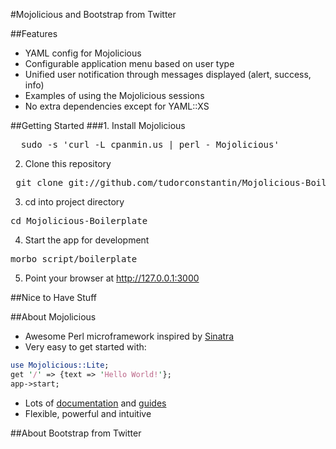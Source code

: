 #Mojolicious and Bootstrap from Twitter

##Features

* YAML config for Mojolicious
* Configurable application menu based on user type
* Unified user notification through messages displayed (alert, success, info)
* Examples of using the Mojolicious sessions 
* No extra dependencies except for YAML::XS


##Getting Started
###1. Install Mojolicious

<pre>  sudo -s 'curl -L cpanmin.us | perl - Mojolicious'</pre>

2. Clone this repository
<pre> git clone git://github.com/tudorconstantin/Mojolicious-Boilerplate.git</pre>

3. cd into project directory
<pre>cd Mojolicious-Boilerplate</pre>

4. Start the app for development
<pre>morbo script/boilerplate</pre>

5. Point your browser at http://127.0.0.1:3000

##Nice to Have Stuff



##About Mojolicious

* Awesome Perl microframework inspired by [Sinatra](http://www.sinatrarb.com/)
* Very easy to get started with:

```perl
use Mojolicious::Lite;
get '/' => {text => 'Hello World!'};
app->start;
```

* Lots of [documentation](http://mojolicio.us/perldoc) and [guides](http://mojolicio.us/perldoc#GUIDES)
* Flexible, powerful and intuitive



##About Bootstrap from Twitter
